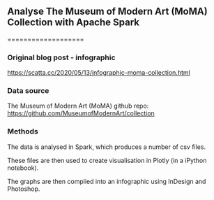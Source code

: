 ## Analyse The Museum of Modern Art (MoMA) Collection with Apache Spark
===================

### Original blog post - infographic
https://scatta.cc/2020/05/13/infographic-moma-collection.html

### Data source
The Museum of Modern Art (MoMA) github repo: https://github.com/MuseumofModernArt/collection

### Methods
The data is analysed in Spark, which produces a number of csv files.

These files are then used to create visualisation in Plotly (in a iPython notebook).

The graphs are then complied into an infographic using InDesign and Photoshop.
